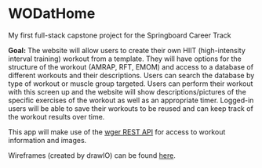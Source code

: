# WODatHome

<p> My first full-stack capstone project for the Springboard Career Track </p>

<p><b>Goal:</b> The website will allow users to create their own HIIT (high-intensity interval training) workout from a template. They will have options for the structure of the workout (AMRAP, RFT, EMOM) and access to a database of different workouts and their descriptions. Users can search the database by type of workout or muscle group targeted. Users can perform their workout with this screen up and the website will show descriptions/pictures of the specific exercises of the workout as well as an appropriate timer. Logged-in users will be able to save their workouts to be reused and can keep track of the workout results over time. </p>

This app will make use of the [wger REST API](https://wger.de/en/software/api) for access to workout information and images.

Wireframes (created by drawIO) can be found [here](https://drive.google.com/file/d/1yAY6GoaadWmxEO3Tsi-nS69-XsKmUaJ0/view?usp=sharing).
